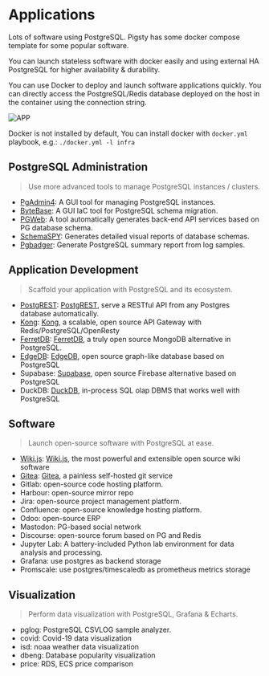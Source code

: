 # Applications

Lots of software using PostgreSQL. Pigsty has some docker compose template for some popular software.

You can launch stateless software with docker easily and using external HA PostgreSQL for higher availability & durability.

You can use Docker to deploy and launch software applications quickly. You can directly access the PostgreSQL/Redis database deployed on the host in the container using the connection string.

![APP](https://user-images.githubusercontent.com/8587410/198838829-f0ea4af2-d33f-4978-a31a-ed81897aa8d1.gif)

Docker is not installed by default, You can install docker with `docker.yml` playbook, e.g.: `./docker.yml -l infra`


## PostgreSQL Administration

> Use more advanced tools to manage PostgreSQL instances / clusters.

* [PgAdmin4](https://github.com/Vonng/pigsty/tree/master/app/pgadmin): A GUI tool for managing PostgreSQL instances.
* [ByteBase](https://github.com/Vonng/pigsty/tree/master/app/bytebase): A GUI IaC tool for PostgreSQL schema migration.
* [PGWeb](https://github.com/Vonng/pigsty/tree/master/app/pgweb): A tool automatically generates back-end API services based on PG database schema.
* [SchemaSPY](https://github.com/Vonng/pigsty/blob/master/bin/schemaspy): Generates detailed visual reports of database schemas.
* [Pgbadger](https://github.com/Vonng/pigsty/blob/master/bin/pglog-summary): Generate PostgreSQL summary report from log samples.


## Application Development

> Scaffold your application with PostgreSQL and its ecosystem.

* [PostgREST](https://github.com/Vonng/pigsty/tree/master/app/postgrest): [PostgREST](https://postgrest.org/en/stable/), serve a RESTful API from any Postgres database automatically.
* [Kong](https://github.com/Vonng/pigsty/tree/master/app/kong): [Kong](https://konghq.com/kong/), a scalable, open source API Gateway with Redis/PostgreSQL/OpenResty
* [FerretDB](https://github.com/Vonng/pigsty/tree/master/app/ferretdb): [FerretDB](https://www.ferretdb.io/), a truly open source MongoDB alternative in PostgreSQL.
* [EdgeDB](https://github.com/Vonng/pigsty/tree/master/app/edgedb): [EdgeDB](https://www.edgedb.com/), open source graph-like database based on PostgreSQL
* Supabase: [Supabase](https://supabase.com/), open source Firebase alternative based on PostgreSQL
* DuckDB: [DuckDB](https://duckdb.org/), in-process SQL olap DBMS that works well with PostgreSQL


## Software 

> Launch open-source software with PostgreSQL at ease.

* [Wiki.js](https://github.com/Vonng/pigsty/tree/master/app/wiki): [Wiki.js](https://js.wiki/), the most powerful and extensible open source wiki software
* [Gitea](https://github.com/Vonng/pigsty/tree/master/app/gitea): [Gitea](https://gitea.io/), a painless self-hosted git service
* Gitlab: open-source code hosting platform.
* Harbour: open-source mirror repo
* Jira: open-source project management platform.
* Confluence: open-source knowledge hosting platform.
* Odoo: open-source ERP
* Mastodon: PG-based social network
* Discourse: open-source forum based on PG and Redis
* Jupyter Lab: A battery-included Python lab environment for data analysis and processing.
* Grafana: use postgres as backend storage
* Promscale: use postgres/timescaledb as prometheus metrics storage


## Visualization

> Perform data visualization with PostgreSQL, Grafana & Echarts.

* pglog: PostgreSQL CSVLOG sample analyzer.
* covid: Covid-19 data visualization
* isd: noaa weather data visualization
* dbeng: Database popularity visualization
* price: RDS, ECS price comparison

